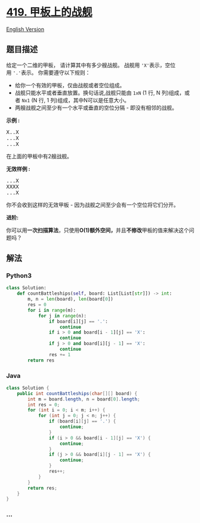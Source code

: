 # [419. 甲板上的战舰](https://leetcode-cn.com/problems/battleships-in-a-board)

[English Version](/solution/0400-0499/0419.Battleships%20in%20a%20Board/README_EN.md)

## 题目描述

<!-- 这里写题目描述 -->

<p>给定一个二维的甲板， 请计算其中有多少艘战舰。&nbsp;战舰用&nbsp;<code>&#39;X&#39;</code>表示，空位用&nbsp;<code>&#39;.&#39;</code>表示。&nbsp;你需要遵守以下规则：</p>

<ul>
	<li>给你一个有效的甲板，仅由战舰或者空位组成。</li>
	<li>战舰只能水平或者垂直放置。换句话说,战舰只能由&nbsp;<code>1xN</code> (1 行, N 列)组成，或者&nbsp;<code>Nx1</code> (N 行, 1 列)组成，其中N可以是任意大小。</li>
	<li>两艘战舰之间至少有一个水平或垂直的空位分隔&nbsp;- 即没有相邻的战舰。</li>
</ul>

<p><strong>示例 :</strong></p>

<pre>
X..X
...X
...X
</pre>

<p>在上面的甲板中有2艘战舰。</p>

<p><strong>无效样例 :</strong></p>

<pre>
...X
XXXX
...X
</pre>

<p>你不会收到这样的无效甲板&nbsp;- 因为战舰之间至少会有一个空位将它们分开。</p>

<p><strong>进阶:</strong></p>

<p>你可以用<strong>一次扫描算法</strong>，只使用<strong>O(1)额外空间，</strong>并且<strong>不修改</strong>甲板的值来解决这个问题吗？</p>


## 解法

<!-- 这里可写通用的实现逻辑 -->

<!-- tabs:start -->

### **Python3**

<!-- 这里可写当前语言的特殊实现逻辑 -->

```python
class Solution:
    def countBattleships(self, board: List[List[str]]) -> int:
        m, n = len(board), len(board[0])
        res = 0
        for i in range(m):
            for j in range(n):
                if board[i][j] == '.':
                    continue
                if i > 0 and board[i - 1][j] == 'X':
                    continue
                if j > 0 and board[i][j - 1] == 'X':
                    continue
                res += 1
        return res
```

### **Java**

<!-- 这里可写当前语言的特殊实现逻辑 -->

```java
class Solution {
    public int countBattleships(char[][] board) {
        int m = board.length, n = board[0].length;
        int res = 0;
        for (int i = 0; i < m; i++) {
            for (int j = 0; j < n; j++) {
                if (board[i][j] == '.') {
                    continue;
                }
                if (i > 0 && board[i - 1][j] == 'X') {
                    continue;
                }
                if (j > 0 && board[i][j - 1] == 'X') {
                    continue;
                }
                res++;
            }
        }
        return res;
    }
}
```

### **...**

```

```

<!-- tabs:end -->
